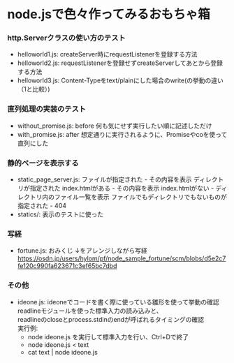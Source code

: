 # node.jsで色々作ってみるおもちゃ箱

### http.Serverクラスの使い方のテスト

* helloworld1.js: createServer時にrequestListenerを登録する方法
* helloworld2.js: requestListenerを登録せずcreateServerしてあとから登録する方法
* helloworld3.js: Content-Typeをtext/plainにした場合のwrite(の挙動の違い（1と比較）)

### 直列処理の実装のテスト

* without_promise.js: before 何も気にせず実行したい順に記述しただけ
* with_promise.js: after 想定通りに実行されるように、Promiseやcoを使って直列にした

### 静的ページを表示する

* static_page_server.js:
    ファイルが指定された - その内容を表示
    ディレクトリが指定された
        index.htmlがある - その内容を表示
        index.htmlがない - ディレクトリ内のファイル一覧を表示
    ファイルでもディレクトリでもないものが指定された - 404
* statics/: 表示のテストに使った

### 写経

* fortune.js: おみくじ
↓をアレンジしながら写経
https://osdn.jp/users/hylom/pf/node_sample_fortune/scm/blobs/d5e2c7fe120c990fa623671c3ef65bc7dbd

### その他

* ideone.js:
ideoneでコードを書く際に使っている雛形を使って挙動の確認  
readlineモジュールを使った標準入力の読み込みと、  
readlineのcloseとprocess.stdinのendが呼ばれるタイミングの確認  
実行例:  
  * node ideone.js を実行して標準入力を行い、Ctrl+Dで終了  
  * node ideone.js < text  
  * cat text | node ideone.js  
